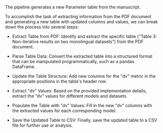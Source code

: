 
The pipeline generates a new Parameter table from the manuscript.

To accomplish the task of extracting information from the PDF document and generating a new table with updated columns and values, we can break down the process into several steps:

* Extract Table from PDF: Identify and extract the specific table ("Table 3: Non-iterative results on two monolingual datasets") from the PDF document.

* Parse Table Data: Convert the extracted table into a structured format that can be manipulated programmatically, such as a pandas DataFrame.

* Update the Table Structure: Add new columns for the "dv" metric in the appropriate positions in the table's header row.

* Extract "dv" Values: Based on the provided implementation details, extract the "dv" values for different models and datasets.

* Populate the Table with "dv" Values: Fill in the new "dv" columns with the extracted values for each corresponding model.

* Save the Updated Table to CSV: Finally, save the updated table to a CSV file for further use or analysis.

